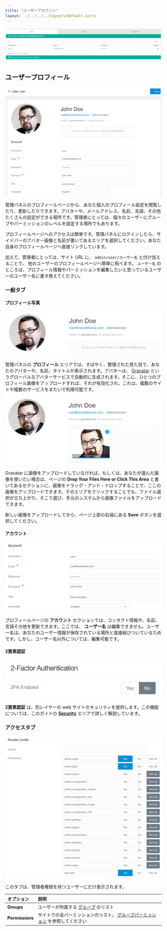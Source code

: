 ```yaml
---
title: "ユーザーアカウント"
layout: ../../../../layouts/Default.astro
---
```


![User Listing](accounts-user1.png)

<h2 id="user-profile">ユーザープロフィール</h2>

![User Profile](../../02.dashboard/03.profile/grav-profile.png)

管理パネルのプロフィールページから、あなた個人のプロフィール設定を閲覧したり、更新したりできます。アバターや、メールアドレス、名前、言語、その他たくさんの設定ができる場所です。管理者にとっては、個々のユーザーにグループやパーミッションのレベルを設定する場所でもあります。

プロフィールページへのアクセスは簡単です。管理パネルにログインしたら、サイドバーのアバター画像と名前が書いてあるエリアを選択してください。あなた自身のプロフィールページへ直接リンクしています。

加えて、管理者にとっては、サイト URL に、 `admin/user/ユーザー名` と付け加えることで、 他のユーザーのプロフィールページへ簡単に飛べます。 `ユーザー名` のところは、プロフィール情報やパーミッションを編集したいと思っているユーザーのユーザー名に書き換えてください。

<h3 id="general-tab">一般タブ</h3>

<h4 id="profile-photo">プロフィール写真</h4>

![User Photo](../../02.dashboard/03.profile/grav-profile2.png/)

管理パネルの **プロフィール** エリアでは、すばやく、整理された見た目で、あなたのアバターや、名前、タイトルが表示されます。アバターは、 [Gravatar](http://en.gravatar.com/) というグローバルなアバターサービスで自動的に生成されます。そこに、ひとつのプロフィール画像をアップロードすれば、それが有効化され、これは、複数のサイトや複数のサービスをまたいで利用可能です。

![User Photo](../../02.dashboard/03.profile/grav-profile2b.png)

Gravatar に画像をアップロードしていなければ、もしくは、あなたが選んだ画像を使いたい場合は、ページの **Drop Your Files Here or Click This Area** と書いてあるセクションに、画像をドラッグ・アンド・ドロップすることで、ここの画像をアップロードできます。そのエリアをクリックすることでも、ファイル選択が立ち上がり、そこで選び、手元のシステムから画像ファイルをアップロードできます。

新しい画像をアップロードしてから、ページ上部の右端にある **Save** ボタンを選択してください。

<h4 id="account">アカウント</h4>

![Account Section](../../02.dashboard/03.profile/grav-profile3.png)

プロフィールページの **アカウント** セクションでは、コンタクト情報や、名前、言語その他を更新できます。ここでは、 **ユーザー名** は編集できません。ユーザー名は、あなたのユーザー情報が保存されている場所と直接結びついているためです。しかし、ユーザー名以外については、編集可能です。

<h4 id="2-factor-authentication">2要素認証</h4>

![2-Factor Authentication](../../02.dashboard/03.profile/grav-profile5.png)

**2要素認証** は、別レイヤーの web サイトセキュリティを提供します。この機能については、このガイドの [**Security**](../../06.security/01.2fa/) エリアで詳しく解説しています。

<h3 id="access-tab">アクセスタブ</h3>

![Access Tab](../../02.dashboard/03.profile/grav-profile4.png)

このタブは、管理者権限を持つユーザーにだけ表示されます。

| オプション | 説明 |
| :-----     | :-----  |
| **Groups** | ユーザーが所属する [グループ](/admin-panel/accounts/groups) のリスト|
| **Permissions** | サイトでの全パーミッションのリスト。 [グループパーミッション](../02.groups/#permissions) を参照してください |

